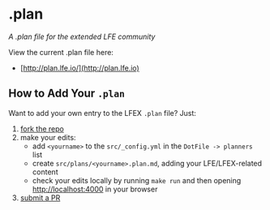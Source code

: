 # .plan

*A .plan file for the extended LFE community*

View the current .plan file here:

* [http://plan.lfe.io/](http://plan.lfe.io)


## How to Add Your ``.plan``

Want to add your own entry to the LFEX ``.plan`` file? Just:

1. [fork the repo](https://github.com/lfex/plan/fork)
2. make your edits:
   * add ``<yourname>`` to the ``src/_config.yml`` in the ``DotFile -> planners`` list
   * create ``src/plans/<yourname>.plan.md``, adding your LFE/LFEX-related content
   * check your edits locally by running ``make run`` and then opening [http://localhost:4000](http://localhost:4000) in your browser
3. [submit a PR](https://github.com/lfex/plan/compare)
